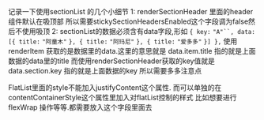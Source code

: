 记录一下使用sectionList 的几个小细节
	1:
		renderSectionHeader 里面的header组件默认在吸顶部
		所以需要stickySectionHeadersEnabled这个字段调为false然后不使用吸顶
	2:
		sectionList的数据必须含有data字段,形如
		`{ key:` `"A"``, data: [{ title:` `"阿童木"`  `}, { title:` `"阿玛尼"`  `}, { title:` `"爱多多"`  `}] },`
		使用renderItem 获取的是数据里的data.这里的意思就是
		data.item.title 指的就是上面数据的data里的title
		而使用renderSectionHeader获取的key值就是
		data.section.key 指的就是上面数据的key
		所以需要多多注意点
		
FlatList里面的style不能加入justifyContent这个属性.
而可以单独的在contentContainerStyle这个属性里加入对flatList控制的样式
比如想要进行flexWrap 操作等等.都需要放入这个字段里面去
<!--stackedit_data:
eyJoaXN0b3J5IjpbLTEwOTY0NzAyOTddfQ==
-->